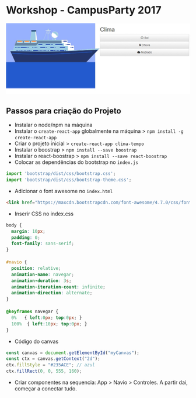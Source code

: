 # Workshop - CampusParty 2017

![Screenshot da aplicação](screenshot.jpg)


## Passos para criação do Projeto

- Instalar o node/npm na máquina
- Instalar o `create-react-app` globalmente na máquina > `npm install -g create-react-app`
- Criar o projeto inicial > `create-react-app clima-tempo`
- Instalar o boostrap > `npm install --save boostrap`
- Instalar o react-boostrap > `npm install --save react-boostrap`
- Colocar as dependências do bootstrap no `index.js`

``` javascript
import 'bootstrap/dist/css/bootstrap.css';
import 'bootstrap/dist/css/bootstrap-theme.css';
```

- Adicionar o font awesome no `index.html`

``` html
<link href="https://maxcdn.bootstrapcdn.com/font-awesome/4.7.0/css/font-awesome.min.css" rel="stylesheet" />
```

- Inserir CSS no index.css

``` css 
body {
  margin: 10px;
  padding: 0;
  font-family: sans-serif;
}

#navio {
  position: relative;
  animation-name: navegar;
  animation-duration: 3s;
  animation-iteration-count: infinite;
  animation-direction: alternate;
}

@keyframes navegar {
  0%   { left:0px; top:0px; }
  100%  { left:10px; top:0px; }
}
```

- Código do canvas 

``` javascript
const canvas = document.getElementById("myCanvas");
const ctx = canvas.getContext("2d");
ctx.fillStyle = "#235ACE"; // azul
ctx.fillRect(0, 0, 555, 160);
```

- Criar componentes na sequencia: App > Navio > Controles. A partir dai, começar a conectar tudo.